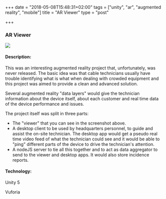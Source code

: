 +++
date = "2018-05-08T15:48:31+02:00"
tags = ["unity", "ar", "augmented reality", "mobile"]
title = "AR Viewer"
type = "post"

+++
### AR Viewer

![](/uploads/2018/05/08/screen1.PNG)

#### Description:

This was an interesting augmented reality project that, unfortunately, was never released. The basic idea was that cable technicians usually have trouble identifying what is what when dealing with crowded equipment and this project was aimed to provide a clean and advanced solution.

Several augmented reality "data layers" would give the technician information about the device itself, about each customer and real time data of the device performance and issues.

The project itself was split in three parts:

* The "viewer" that you can see in the screenshot above.
* A desktop client to be used by headquarters personnel, to guide and assist the on-site technician. The desktop app would get a pseudo real time video feed of what the technician could see and it would be able to "ping" different parts of the device to drive the technician's attention.
* A nodeJS server to tie all this together and to act as data aggregator to send to the viewer and desktop apps. It would also store incidence reports.

#### Technology:

Unity 5

Vuforia
